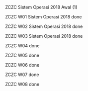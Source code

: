 ZCZC Sistem Operasi 2018 Awal (1)

ZCZC W01 Sistem Operasi 2018 done

ZCZC W02 Sistem Operasi 2018 done

ZCZC W03 Sistem Operasi 2018 done

ZCZC W04 done

ZCZC W05 done

ZCZC W06 done

ZCZC W07 done

ZCZC W08 done
